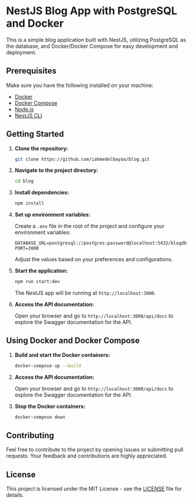 
# NestJS Blog App with PostgreSQL and Docker

This is a simple blog application built with NestJS, utilizing PostgreSQL as the database, and Docker/Docker Compose for easy development and deployment.

## Prerequisites

Make sure you have the following installed on your machine:

- [Docker](https://www.docker.com/get-started)
- [Docker Compose](https://docs.docker.com/compose/install/)
- [Node.js](https://nodejs.org/)
- [NestJS CLI](https://docs.nestjs.com/cli/overview)

## Getting Started

1. **Clone the repository:**

   ```bash
   git clone https://github.com/iahmedelbayaa/blog.git
   ```

2. **Navigate to the project directory:**

   ```bash
   cd blog
   ```

3. **Install dependencies:**

   ```bash
   npm install
   ```

4. **Set up environment variables:**

   Create a `.env` file in the root of the project and configure your environment variables:

   ```env
   DATABASE_URL=postgresql://postgres:password@localhost:5432/blogdb
   PORT=3000
   ```

   Adjust the values based on your preferences and configurations.

5. **Start the application:**

   ```bash
   npm run start:dev
   ```

   The NestJS app will be running at `http://localhost:3000`.

6. **Access the API documentation:**

   Open your browser and go to `http://localhost:3000/api/docs` to explore the Swagger documentation for the API.

## Using Docker and Docker Compose

1. **Build and start the Docker containers:**

   ```bash
   docker-compose up --build
   ```

2. **Access the API documentation:**

   Open your browser and go to `http://localhost:3000/api/docs` to explore the Swagger documentation for the API.

3. **Stop the Docker containers:**

   ```bash
   docker-compose down
   ```

## Contributing

Feel free to contribute to the project by opening issues or submitting pull requests. Your feedback and contributions are highly appreciated.

## License

This project is licensed under the MIT License - see the [LICENSE](LICENSE) file for details.
